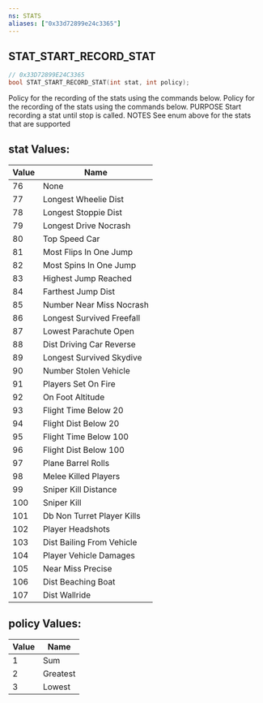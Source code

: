```yaml
---
ns: STATS
aliases: ["0x33d72899e24c3365"]
---
```

## STAT_START_RECORD_STAT

```c
// 0x33D72899E24C3365
bool STAT_START_RECORD_STAT(int stat, int policy);
```

Policy for the recording of the stats using the commands below. Policy for the recording of the stats using the commands below. PURPOSE Start recording a stat until stop is called. NOTES See enum above for the stats that are supported

## stat Values:
| Value | Name |
| --- | --- |
| 76 | None |
| 77 | Longest Wheelie Dist |
| 78 | Longest Stoppie Dist |
| 79 | Longest Drive Nocrash |
| 80 | Top Speed Car |
| 81 | Most Flips In One Jump |
| 82 | Most Spins In One Jump |
| 83 | Highest Jump Reached |
| 84 | Farthest Jump Dist |
| 85 | Number Near Miss Nocrash |
| 86 | Longest Survived Freefall |
| 87 | Lowest Parachute Open |
| 88 | Dist Driving Car Reverse |
| 89 | Longest Survived Skydive |
| 90 | Number Stolen Vehicle |
| 91 | Players Set On Fire |
| 92 | On Foot Altitude |
| 93 | Flight Time Below 20 |
| 94 | Flight Dist Below 20 |
| 95 | Flight Time Below 100 |
| 96 | Flight Dist Below 100 |
| 97 | Plane Barrel Rolls |
| 98 | Melee Killed Players |
| 99 | Sniper Kill Distance |
| 100 | Sniper Kill |
| 101 | Db Non Turret Player Kills |
| 102 | Player Headshots |
| 103 | Dist Bailing From Vehicle |
| 104 | Player Vehicle Damages |
| 105 | Near Miss Precise |
| 106 | Dist Beaching Boat |
| 107 | Dist Wallride |


## policy Values:
| Value | Name |
| --- | --- |
| 1 | Sum |
| 2 | Greatest |
| 3 | Lowest |

